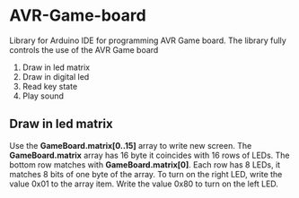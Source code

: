 # AVR-Game-board
Library for Arduino IDE for programming AVR Game board.
The library fully controls the use of the AVR Game board
1. Draw in led matrix
2. Draw in digital led
3. Read key state
4. Play sound

<h2>Draw in led matrix</h2>
Use the <b>GameBoard.matrix[0..15]</b> array to write new screen. The <b>GameBoard.matrix</b> array has 16 byte it coincides with 16 rows of LEDs. The bottom row matches with <b>GameBoard.matrix[0]</b>. Each row has 8 LEDs, it matches 8 bits of one byte of the array. To turn on the right LED, write the value 0x01 to the array item. Write the value 0x80 to turn on the left LED.</b>
